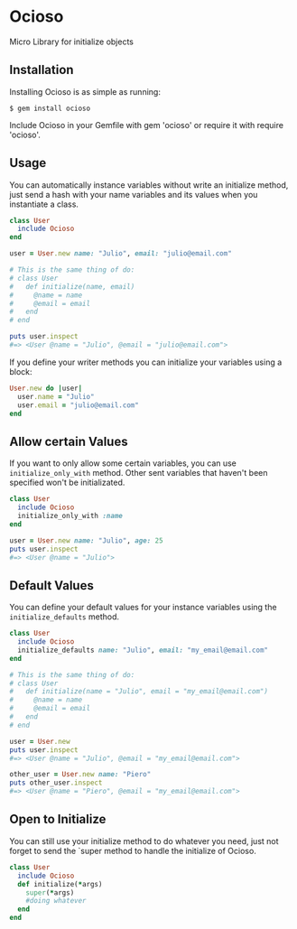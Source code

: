 # Ocioso

Micro Library for initialize objects

## Installation

Installing Ocioso is as simple as running:

```
$ gem install ocioso
```

Include Ocioso in your Gemfile with gem 'ocioso' or require it with require 'ocioso'.

Usage
-----

You can automatically instance variables without write an initialize method, just send a hash with your name variables and its values when you instantiate a class.

```ruby
class User
  include Ocioso
end

user = User.new name: "Julio", email: "julio@email.com"

# This is the same thing of do:
# class User
#   def initialize(name, email)
#     @name = name
#     @email = email
#   end
# end

puts user.inspect
#=> <User @name = "Julio", @email = "julio@email.com">
```

If you define your writer methods you can initialize your variables using a block:

```ruby
User.new do |user|
  user.name = "Julio"
  user.email = "julio@email.com"
end
```

## Allow certain Values

If you want to only allow some certain variables, you can use `initialize_only_with` method. Other sent variables that haven't been specified won't be initializated.

```ruby
class User
  include Ocioso
  initialize_only_with :name
end

user = User.new name: "Julio", age: 25
puts user.inspect
#=> <User @name = "Julio">
```

## Default Values

You can define your default values for your instance variables using the `initialize_defaults` method.

```ruby
class User
  include Ocioso
  initialize_defaults name: "Julio", email: "my_email@email.com"
end

# This is the same thing of do:
# class User
#   def initialize(name = "Julio", email = "my_email@email.com")
#     @name = name
#     @email = email
#   end
# end

user = User.new
puts user.inspect
#=> <User @name = "Julio", @email = "my_email@email.com">

other_user = User.new name: "Piero"
puts other_user.inspect
#=> <User @name = "Piero", @email = "my_email@email.com">
```

## Open to Initialize

You can still use your initialize method to do whatever you need, just not forget to send the `super method to handle the initialize of Ocioso.

```ruby
class User
  include Ocioso
  def initialize(*args)
    super(*args)
    #doing whatever
  end
end
```